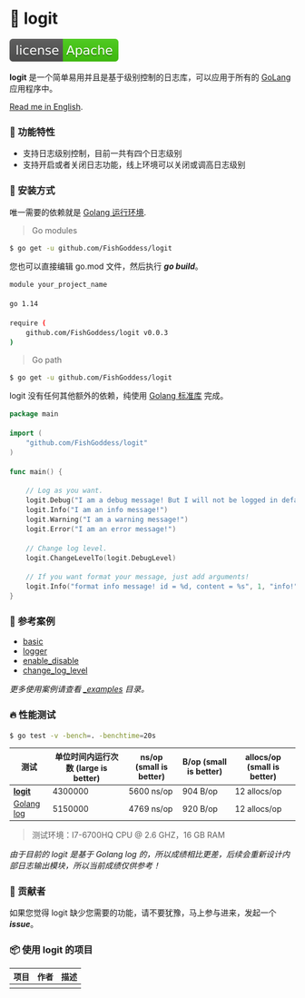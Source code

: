 # 📝 logit

[![License](./license.svg)](https://www.apache.org/licenses/LICENSE-2.0.html)

**logit** 是一个简单易用并且是基于级别控制的日志库，可以应用于所有的 [GoLang](https://golang.org) 应用程序中。

[Read me in English](./README.en.md).

### 🥇 功能特性

* 支持日志级别控制，目前一共有四个日志级别
* 支持开启或者关闭日志功能，线上环境可以关闭或调高日志级别

### 🚀 安装方式

唯一需要的依赖就是 [Golang 运行环境](https://golang.org).

> Go modules

```bash
$ go get -u github.com/FishGoddess/logit
```

您也可以直接编辑 go.mod 文件，然后执行 _**go build**_。

```bash
module your_project_name

go 1.14

require (
    github.com/FishGoddess/logit v0.0.3
)
```

> Go path

```bash
$ go get -u github.com/FishGoddess/logit
```

logit 没有任何其他额外的依赖，纯使用 [Golang 标准库](https://golang.org) 完成。

```go
package main

import (
    "github.com/FishGoddess/logit"
)

func main() {
    
    // Log as you want.
    logit.Debug("I am a debug message! But I will not be logged in default level!")
    logit.Info("I am an info message!")
    logit.Warning("I am a warning message!")
    logit.Error("I am an error message!")
    
    // Change log level.
    logit.ChangeLevelTo(logit.DebugLevel)

    // If you want format your message, just add arguments!
    logit.Info("format info message! id = %d, content = %s", 1, "info!")
}
```

### 📖 参考案例

* [basic](./_examples/basic.go)
* [logger](./_examples/logger.go)
* [enable_disable](./_examples/enable_disable.go)
* [change_log_level](./_examples/change_log_level.go)

_更多使用案例请查看 [_examples](./_examples) 目录。_

### 🔥 性能测试

```bash
$ go test -v -bench=. -benchtime=20s
```

| 测试 | 单位时间内运行次数 (large is better) |  ns/op (small is better) | B/op (small is better) | allocs/op (small is better) |
| -----------|--------|-------------|-------------|-------------|
| **[logit](./logger_test.go)** | 4300000 | 5600 ns/op | 904 B/op | 12 allocs/op |
| [Golang log](./logger_test.go) | 5150000 | 4769 ns/op | 920 B/op | 12 allocs/op |

> 测试环境：I7-6700HQ CPU @ 2.6 GHZ，16 GB RAM

_由于目前的 logit 是基于 Golang log 的，所以成绩相比更差，后续会重新设计内部日志输出模块，所以当前成绩仅供参考！_

### 👥 贡献者

如果您觉得 logit 缺少您需要的功能，请不要犹豫，马上参与进来，发起一个 _**issue**_。

### 📦 使用 logit 的项目

| 项目 | 作者 | 描述 |
| -----------|--------|-------------|
|  |  |  |

